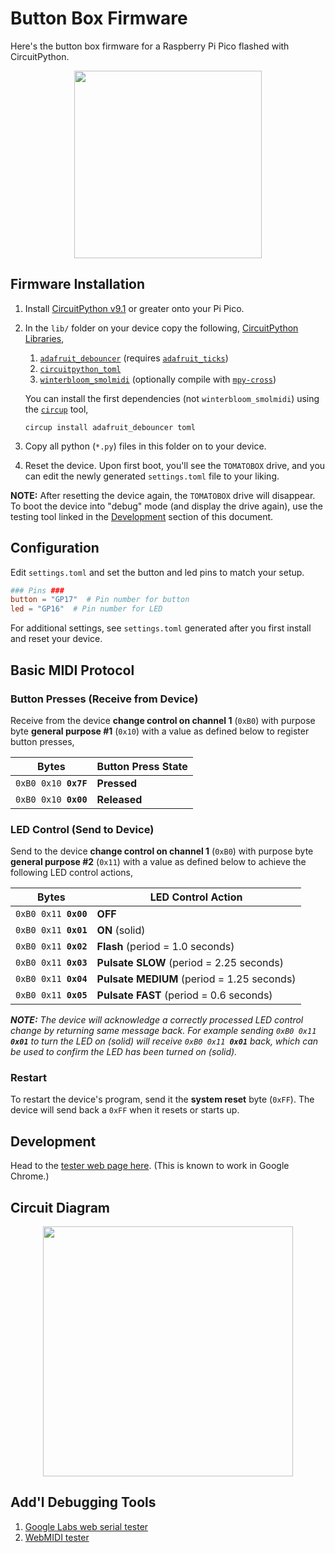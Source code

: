 # Button Box Firmware

Here's the button box firmware for a Raspberry Pi Pico flashed with CircuitPython.

<div align="center">
  <img src="https://raw.github.com/dtcooper/tomato/main/.github/tomato-controller.jpg" width="300">
</div>

## Firmware Installation

1. Install [CircuitPython v9.1](https://circuitpython.org/board/raspberry_pi_pico/)
   or greater onto your Pi Pico.
2. In the `lib/` folder on your device copy the following,
   [CircuitPython Libraries](https://circuitpython.org/libraries),

    1. [`adafruit_debouncer`](https://docs.circuitpython.org/projects/debouncer/)
      (requires [`adafruit_ticks`](https://docs.circuitpython.org/projects/ticks/))
    2. [`circuitpython_toml`](https://github.com/elpekenin/circuitpython_toml/)
    3. [`winterbloom_smolmidi`](https://github.com/wntrblm/Winterbloom_SmolMIDI/)
       (optionally compile with
       [`mpy-cross`](https://adafruit-circuit-python.s3.amazonaws.com/index.html?prefix=bin/mpy-cross/))

    You can install the first dependencies (not `winterbloom_smolmidi`) using the
    [`circup`](https://github.com/adafruit/circup) tool,
    ```
    circup install adafruit_debouncer toml
    ```

3. Copy all python (`*.py`) files in this folder on to your device.
4. Reset the device. Upon first boot, you'll see the `TOMATOBOX` drive, and
   you can edit the newly generated `settings.toml` file to your liking.

**NOTE:** After resetting the device again, the `TOMATOBOX` drive will disappear.
To boot the device into "debug" mode (and display the drive again), use the
testing tool linked in the [Development](#development) section of this document.

## Configuration

Edit `settings.toml` and set the button and led pins to match your setup.

```toml
### Pins ###
button = "GP17"  # Pin number for button
led = "GP16"  # Pin number for LED
```

For additional settings, see `settings.toml` generated after you first install
and reset your device.

## Basic MIDI Protocol

### Button Presses (Receive from Device)

Receive from the device **change control on channel 1** (`0xB0`) with purpose
byte **general purpose #1** (`0x10`) with a value as defined below to register
button presses,

| Bytes                           | Button Press State |
|---------------------------------|--------------------|
| <code>0xB0 0x10 **0x7F**</code> | **Pressed**        |
| <code>0xB0 0x10 **0x00**</code> | **Released**       |

### LED Control (Send to Device)

Send to the device **change control on channel 1** (`0xB0`) with purpose byte
**general purpose #2** (`0x11`) with a value as defined below to achieve the
following LED control actions,

| Bytes                           | LED Control Action                         |
|---------------------------------|--------------------------------------------|
| <code>0xB0 0x11 **0x00**</code> | **OFF**                                    |
| <code>0xB0 0x11 **0x01**</code> | **ON** (solid)                             |
| <code>0xB0 0x11 **0x02**</code> | **Flash** (period = 1.0 seconds)           |
| <code>0xB0 0x11 **0x03**</code> | **Pulsate SLOW** (period = 2.25 seconds)   |
| <code>0xB0 0x11 **0x04**</code> | **Pulsate MEDIUM** (period = 1.25 seconds) |
| <code>0xB0 0x11 **0x05**</code> | **Pulsate FAST** (period = 0.6 seconds)    |

_**NOTE:** The device will acknowledge a correctly processed LED control change by
returning same message back. For example sending <code>0xB0 0x11 **0x01**</code> to
turn the LED on (solid) will receive <code>0xB0 0x11 **0x01**</code> back, which can be used
to confirm the LED has been turned on (solid)._

### Restart

To restart the device's program, send it the **system reset** byte (`0xFF`). The device
will send back a `0xFF` when it resets or starts up.

## Development

Head to the [tester web page here](https://dtcooper.github.io/tomato/controller-test.html).
(This is known to work in Google Chrome.)

## Circuit Diagram

<div align="center">
  <img src="https://raw.github.com/dtcooper/tomato/main/.github/tomato-controller-circuit.svg" width="400">
</div>

## Add'l Debugging Tools

1. [Google Labs web serial tester](https://googlechromelabs.github.io/serial-terminal/)
2. [WebMIDI tester](https://studiocode.dev/webmidi-tester/)
